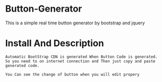 # Button-Generator
This is a simple real time button generator by bootstrap and jquery

# Install And Description
```
Automatic BootStrap CDN is generated When Button Code is generated. 
So you need to on internet connection and Then just copy and paste
generated code. 

You Can see the change of button when you will edit propery

```
